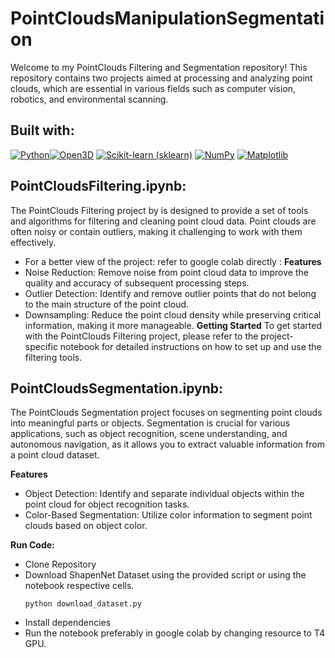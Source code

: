 # PointCloudsManipulationSegmentation
Welcome to my PointClouds Filtering and Segmentation repository! This repository contains two projects aimed at processing and analyzing point clouds, which are essential in various fields such as computer vision, robotics, and environmental scanning.

## Built with:
   [![Python](https://img.shields.io/badge/Python-3.8%2B-blue?style=flat&logo=python)](https://www.python.org/)[![Open3D](https://img.shields.io/badge/Open3D-0.13%2B-blue?style=flat&logo=open3d)](http://www.open3d.org/)
    [![Scikit-learn (sklearn)](https://img.shields.io/badge/Scikit--learn-0.24%2B-yellow?style=flat&logo=scikit-learn)](https://scikit-learn.org/stable/) [![NumPy](https://img.shields.io/badge/NumPy-1.20%2B-yellow?style=flat&logo=numpy)](https://numpy.org/) [![Matplotlib](https://img.shields.io/badge/Matplotlib-3.4%2B-yellow?style=flat&logo=matplotlib)](https://matplotlib.org/)

## PointCloudsFiltering.ipynb:
The PointClouds Filtering project by is designed to provide a set of tools and algorithms for filtering and cleaning point cloud data. 
Point clouds are often noisy or contain outliers, making it challenging to work with them effectively.
* For a better view of the project: refer to google colab directly :
**Features**
* Noise Reduction: Remove noise from point cloud data to improve the quality and accuracy of subsequent processing steps.
* Outlier Detection: Identify and remove outlier points that do not belong to the main structure of the point cloud.
* Downsampling: Reduce the point cloud density while preserving critical information, making it more manageable.
**Getting Started**
To get started with the PointClouds Filtering project, please refer to the project-specific notebook for detailed instructions on how to set up and use the filtering tools.



## PointCloudsSegmentation.ipynb:

The PointClouds Segmentation project focuses on segmenting point clouds into meaningful parts or objects. Segmentation is crucial for various applications, such as object recognition, scene understanding, and autonomous navigation, as it allows you to extract valuable information from a point cloud dataset.

**Features**
* Object Detection: Identify and separate individual objects within the point cloud for object recognition tasks.
* Color-Based Segmentation: Utilize color information to segment point clouds based on object color.

**Run Code:**

* Clone Repository
* Download ShapenNet Dataset using the provided script or using the notebook respective cells.
    ~~~
    python download_dataset.py
    ~~~
* Install dependencies
* Run the notebook preferably in google colab by changing resource to T4 GPU.
